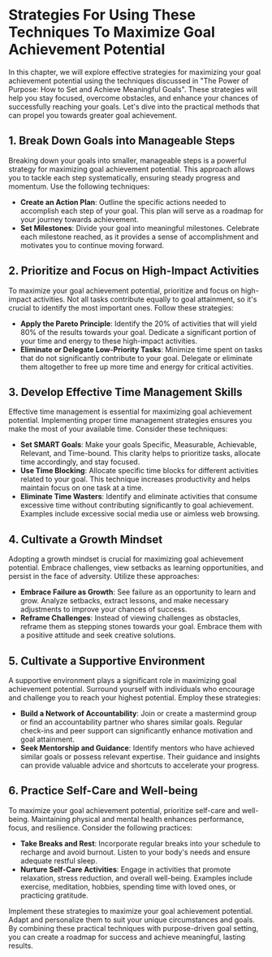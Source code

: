 Strategies For Using These Techniques To Maximize Goal Achievement Potential
================================================================

In this chapter, we will explore effective strategies for maximizing your goal achievement potential using the techniques discussed in "The Power of Purpose: How to Set and Achieve Meaningful Goals". These strategies will help you stay focused, overcome obstacles, and enhance your chances of successfully reaching your goals. Let's dive into the practical methods that can propel you towards greater goal achievement.

**1. Break Down Goals into Manageable Steps**
---------------------------------------------

Breaking down your goals into smaller, manageable steps is a powerful strategy for maximizing goal achievement potential. This approach allows you to tackle each step systematically, ensuring steady progress and momentum. Use the following techniques:

* **Create an Action Plan**: Outline the specific actions needed to accomplish each step of your goal. This plan will serve as a roadmap for your journey towards achievement.
* **Set Milestones**: Divide your goal into meaningful milestones. Celebrate each milestone reached, as it provides a sense of accomplishment and motivates you to continue moving forward.

**2. Prioritize and Focus on High-Impact Activities**
-----------------------------------------------------

To maximize your goal achievement potential, prioritize and focus on high-impact activities. Not all tasks contribute equally to goal attainment, so it's crucial to identify the most important ones. Follow these strategies:

* **Apply the Pareto Principle**: Identify the 20% of activities that will yield 80% of the results towards your goal. Dedicate a significant portion of your time and energy to these high-impact activities.
* **Eliminate or Delegate Low-Priority Tasks**: Minimize time spent on tasks that do not significantly contribute to your goal. Delegate or eliminate them altogether to free up more time and energy for critical activities.

**3. Develop Effective Time Management Skills**
-----------------------------------------------

Effective time management is essential for maximizing goal achievement potential. Implementing proper time management strategies ensures you make the most of your available time. Consider these techniques:

* **Set SMART Goals**: Make your goals Specific, Measurable, Achievable, Relevant, and Time-bound. This clarity helps to prioritize tasks, allocate time accordingly, and stay focused.
* **Use Time Blocking**: Allocate specific time blocks for different activities related to your goal. This technique increases productivity and helps maintain focus on one task at a time.
* **Eliminate Time Wasters**: Identify and eliminate activities that consume excessive time without contributing significantly to goal achievement. Examples include excessive social media use or aimless web browsing.

**4. Cultivate a Growth Mindset**
---------------------------------

Adopting a growth mindset is crucial for maximizing goal achievement potential. Embrace challenges, view setbacks as learning opportunities, and persist in the face of adversity. Utilize these approaches:

* **Embrace Failure as Growth**: See failure as an opportunity to learn and grow. Analyze setbacks, extract lessons, and make necessary adjustments to improve your chances of success.
* **Reframe Challenges**: Instead of viewing challenges as obstacles, reframe them as stepping stones towards your goal. Embrace them with a positive attitude and seek creative solutions.

**5. Cultivate a Supportive Environment**
-----------------------------------------

A supportive environment plays a significant role in maximizing goal achievement potential. Surround yourself with individuals who encourage and challenge you to reach your highest potential. Employ these strategies:

* **Build a Network of Accountability**: Join or create a mastermind group or find an accountability partner who shares similar goals. Regular check-ins and peer support can significantly enhance motivation and goal attainment.
* **Seek Mentorship and Guidance**: Identify mentors who have achieved similar goals or possess relevant expertise. Their guidance and insights can provide valuable advice and shortcuts to accelerate your progress.

**6. Practice Self-Care and Well-being**
----------------------------------------

To maximize your goal achievement potential, prioritize self-care and well-being. Maintaining physical and mental health enhances performance, focus, and resilience. Consider the following practices:

* **Take Breaks and Rest**: Incorporate regular breaks into your schedule to recharge and avoid burnout. Listen to your body's needs and ensure adequate restful sleep.
* **Nurture Self-Care Activities**: Engage in activities that promote relaxation, stress reduction, and overall well-being. Examples include exercise, meditation, hobbies, spending time with loved ones, or practicing gratitude.

Implement these strategies to maximize your goal achievement potential. Adapt and personalize them to suit your unique circumstances and goals. By combining these practical techniques with purpose-driven goal setting, you can create a roadmap for success and achieve meaningful, lasting results.
